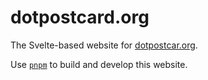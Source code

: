 # dotpostcard.org

The Svelte-based website for [dotpostcar.org](https://www.dotpostcard.org).

Use [`pnpm`](https://pnpm.io/installation) to build and develop this website.
